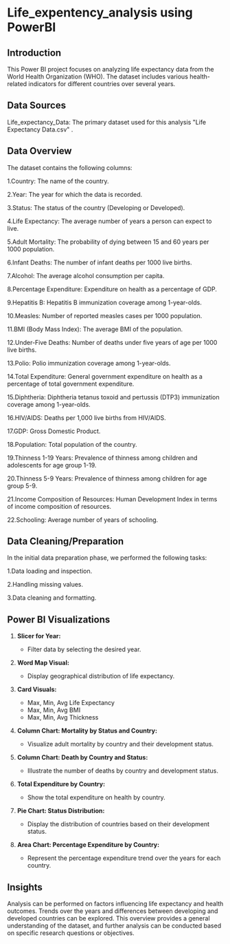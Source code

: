# Life_expentency_analysis using PowerBI 

## Introduction
This Power BI project focuses on analyzing life expectancy data from the World Health Organization (WHO). The dataset includes various health-related indicators for different countries over several years.

## Data Sources
Life_expectancy_Data: The primary dataset used for this analysis "Life Expectancy Data.csv" .

## Data Overview
The dataset contains the following columns:

1.Country: The name of the country.

2.Year: The year for which the data is recorded.

3.Status: The status of the country (Developing or Developed).

4.Life Expectancy: The average number of years a person can expect to live.

5.Adult Mortality: The probability of dying between 15 and 60 years per 1000 population.

6.Infant Deaths: The number of infant deaths per 1000 live births.

7.Alcohol: The average alcohol consumption per capita.

8.Percentage Expenditure: Expenditure on health as a percentage of GDP.

9.Hepatitis B: Hepatitis B immunization coverage among 1-year-olds.

10.Measles: Number of reported measles cases per 1000 population.

11.BMI (Body Mass Index): The average BMI of the population.

12.Under-Five Deaths: Number of deaths under five years of age per 1000 live births.

13.Polio: Polio immunization coverage among 1-year-olds.

14.Total Expenditure: General government expenditure on health as a percentage of total government expenditure.

15.Diphtheria: Diphtheria tetanus toxoid and pertussis (DTP3) immunization coverage among 1-year-olds.

16.HIV/AIDS: Deaths per 1,000 live births from HIV/AIDS.

17.GDP: Gross Domestic Product.

18.Population: Total population of the country.

19.Thinness 1-19 Years: Prevalence of thinness among children and adolescents for age group 1-19.

20.Thinness 5-9 Years: Prevalence of thinness among children for age group 5-9.

21.Income Composition of Resources: Human Development Index in terms of income composition of resources.

22.Schooling: Average number of years of schooling.

## Data Cleaning/Preparation
In the initial data preparation phase, we performed the following tasks:

1.Data loading and inspection.

2.Handling missing values.

3.Data cleaning and formatting.

##  Power BI Visualizations

1. **Slicer for Year:**
   - Filter data by selecting the desired year.

2. **Word Map Visual:**
   - Display geographical distribution of life expectancy.

3. **Card Visuals:**
   - Max, Min, Avg Life Expectancy
   - Max, Min, Avg BMI
   - Max, Min, Avg Thickness

4. **Column Chart: Mortality by Status and Country:**
   - Visualize adult mortality by country and their development status.

5. **Column Chart: Death by Country and Status:**
   - Illustrate the number of deaths by country and development status.

6. **Total Expenditure by Country:**
   - Show the total expenditure on health by country.

7. **Pie Chart: Status Distribution:**
   - Display the distribution of countries based on their development status.

8. **Area Chart: Percentage Expenditure by Country:**
   - Represent the percentage expenditure trend over the years for each country.
  
## Insights

Analysis can be performed on factors influencing life expectancy and health outcomes.
Trends over the years and differences between developing and developed countries can be explored.
This overview provides a general understanding of the dataset, and further analysis can be conducted based on specific research questions or objectives.
